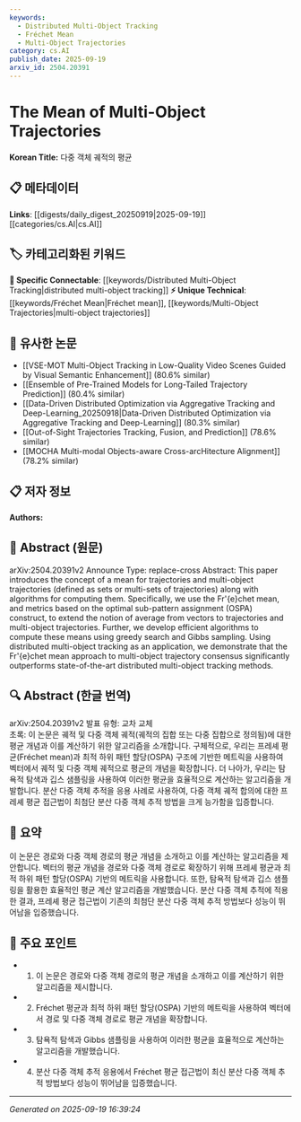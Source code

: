 ```yaml
---
keywords:
  - Distributed Multi-Object Tracking
  - Fréchet Mean
  - Multi-Object Trajectories
category: cs.AI
publish_date: 2025-09-19
arxiv_id: 2504.20391
---
```


<!-- KEYWORD_LINKING_METADATA:
{
  "processed_timestamp": "2025-09-22 21:21:39.426028",
  "vocabulary_version": "1.0",
  "selected_keywords": [
    "Distributed Multi-Object Tracking",
    "Fréchet Mean",
    "Multi-Object Trajectories"
  ],
  "rejected_keywords": [
    "Optimal Sub-Pattern Assignment"
  ],
  "similarity_scores": {
    "Distributed Multi-Object Tracking": 0.8,
    "Fréchet Mean": 0.78,
    "Multi-Object Trajectories": 0.77
  },
  "extraction_method": "AI_prompt_based",
  "budget_applied": true
}
-->


# The Mean of Multi-Object Trajectories

**Korean Title:** 다중 객체 궤적의 평균

## 📋 메타데이터

**Links**: [[digests/daily_digest_20250919|2025-09-19]]   [[categories/cs.AI|cs.AI]]

## 🏷️ 카테고리화된 키워드
**🔗 Specific Connectable**: [[keywords/Distributed Multi-Object Tracking|distributed multi-object tracking]]
**⚡ Unique Technical**: [[keywords/Fréchet Mean|Fréchet mean]], [[keywords/Multi-Object Trajectories|multi-object trajectories]]

## 🔗 유사한 논문
- [[VSE-MOT Multi-Object Tracking in Low-Quality Video Scenes Guided by Visual Semantic Enhancement]] (80.6% similar)
- [[Ensemble of Pre-Trained Models for Long-Tailed Trajectory Prediction]] (80.4% similar)
- [[Data-Driven Distributed Optimization via Aggregative Tracking and Deep-Learning_20250918|Data-Driven Distributed Optimization via Aggregative Tracking and Deep-Learning]] (80.3% similar)
- [[Out-of-Sight Trajectories Tracking, Fusion, and Prediction]] (78.6% similar)
- [[MOCHA Multi-modal Objects-aware Cross-arcHitecture Alignment]] (78.2% similar)

## 📋 저자 정보

**Authors:** 

## 📄 Abstract (원문)

arXiv:2504.20391v2 Announce Type: replace-cross 
Abstract: This paper introduces the concept of a mean for trajectories and multi-object trajectories (defined as sets or multi-sets of trajectories) along with algorithms for computing them. Specifically, we use the Fr\'{e}chet mean, and metrics based on the optimal sub-pattern assignment (OSPA) construct, to extend the notion of average from vectors to trajectories and multi-object trajectories. Further, we develop efficient algorithms to compute these means using greedy search and Gibbs sampling. Using distributed multi-object tracking as an application, we demonstrate that the Fr\'{e}chet mean approach to multi-object trajectory consensus significantly outperforms state-of-the-art distributed multi-object tracking methods.

## 🔍 Abstract (한글 번역)

arXiv:2504.20391v2 발표 유형: 교차 교체  
초록: 이 논문은 궤적 및 다중 객체 궤적(궤적의 집합 또는 다중 집합으로 정의됨)에 대한 평균 개념과 이를 계산하기 위한 알고리즘을 소개합니다. 구체적으로, 우리는 프레셰 평균(Fréchet mean)과 최적 하위 패턴 할당(OSPA) 구조에 기반한 메트릭을 사용하여 벡터에서 궤적 및 다중 객체 궤적으로 평균의 개념을 확장합니다. 더 나아가, 우리는 탐욕적 탐색과 깁스 샘플링을 사용하여 이러한 평균을 효율적으로 계산하는 알고리즘을 개발합니다. 분산 다중 객체 추적을 응용 사례로 사용하여, 다중 객체 궤적 합의에 대한 프레셰 평균 접근법이 최첨단 분산 다중 객체 추적 방법을 크게 능가함을 입증합니다.

## 📝 요약

이 논문은 경로와 다중 객체 경로의 평균 개념을 소개하고 이를 계산하는 알고리즘을 제안합니다. 벡터의 평균 개념을 경로와 다중 객체 경로로 확장하기 위해 프레셰 평균과 최적 하위 패턴 할당(OSPA) 기반의 메트릭을 사용합니다. 또한, 탐욕적 탐색과 깁스 샘플링을 활용한 효율적인 평균 계산 알고리즘을 개발했습니다. 분산 다중 객체 추적에 적용한 결과, 프레셰 평균 접근법이 기존의 최첨단 분산 다중 객체 추적 방법보다 성능이 뛰어남을 입증했습니다.

## 🎯 주요 포인트

- 1. 이 논문은 경로와 다중 객체 경로의 평균 개념을 소개하고 이를 계산하기 위한 알고리즘을 제시합니다.

- 2. Fréchet 평균과 최적 하위 패턴 할당(OSPA) 기반의 메트릭을 사용하여 벡터에서 경로 및 다중 객체 경로로 평균 개념을 확장합니다.

- 3. 탐욕적 탐색과 Gibbs 샘플링을 사용하여 이러한 평균을 효율적으로 계산하는 알고리즘을 개발했습니다.

- 4. 분산 다중 객체 추적 응용에서 Fréchet 평균 접근법이 최신 분산 다중 객체 추적 방법보다 성능이 뛰어남을 입증했습니다.

---

*Generated on 2025-09-19 16:39:24*